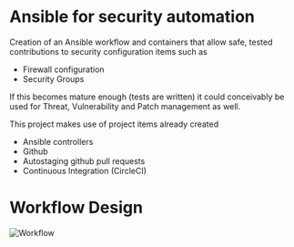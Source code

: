 # Ansible for security automation

Creation of an Ansible workflow and containers that allow safe, tested contributions to security configuration items such as

- Firewall configuration
- Security Groups

If this becomes mature enough (tests are written) it could conceivably be used for Threat, Vulnerability and Patch management as well.

This project makes use of project items already created

- Ansible controllers
- Github
- Autostaging github pull requests
- Continuous Integration (CircleCI)

# Workflow Design

![Workflow](https://raw.githubusercontent.com/cleanerbot/ansible-security/master/security-automation-workflow.png)
